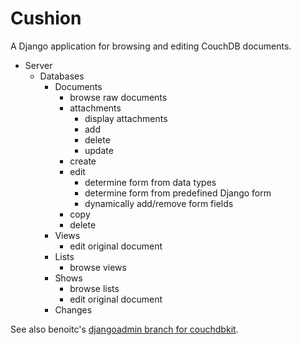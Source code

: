# Cushion

A Django application for browsing and editing CouchDB documents.

 - Server
   - Databases
      - Documents
        - browse raw documents
        - attachments
          - display attachments
          - add
          - delete
          - update
        - create
        - edit
          - determine form from data types
          - determine form from predefined Django form
          - dynamically add/remove form fields
        - copy
        - delete
      - Views
        - edit original document
      - Lists
        - browse views
      - Shows
        - browse lists
        - edit original document
      - Changes

See also benoitc's [djangoadmin branch for
couchdbkit](http://github.com/benoitc/couchdbkit/tree/djangoadmin).